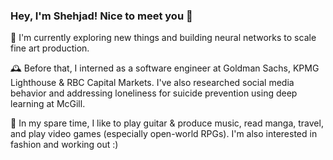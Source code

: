 ### Hey, I'm Shehjad! Nice to meet you 👋

🔭 I'm currently exploring new things and building neural networks to scale fine art production.

🕰️ Before that, I interned as a software engineer at Goldman Sachs, KPMG Lighthouse & RBC Capital Markets. I've also researched social media behavior and addressing loneliness for suicide prevention using deep learning at McGill.

🌱 In my spare time, I like to play guitar & produce music, read manga, travel, and play video games (especially open-world RPGs). I'm also interested in fashion and working out :)
